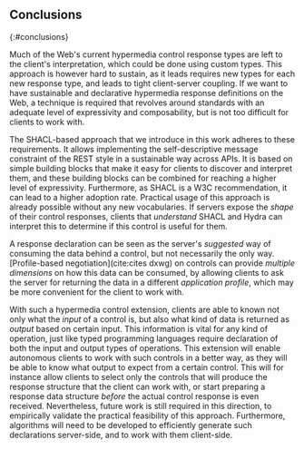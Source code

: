 ## Conclusions
{:#conclusions}

Much of the Web's current hypermedia control response types are left to the client's interpretation,
which could be done using custom types.
This approach is however hard to sustain, as it leads requires new types for each new response type,
and leads to tight client-server coupling.
If we want to have sustainable and declarative hypermedia response definitions on the Web,
a technique is required that revolves around standards with an adequate level of expressivity and composability,
but is not too difficult for clients to work with.

The SHACL-based approach that we introduce in this work adheres to these requirements.
It allows implementing the self-descriptive message constraint of the REST style in a sustainable way across APIs.
It is based on simple building blocks that make it easy for clients to discover and interpret them,
and these building blocks can be combined for reaching a higher level of expressivity.
Furthermore, as SHACL is a W3C recommendation, it can lead to a higher adoption rate.
Practical usage of this approach is already possible without any new vocabularies.
If servers expose the _shape_ of their control responses,
clients that _understand_ SHACL and Hydra can interpret this to determine if this control is useful for them.

A response declaration can be seen as the server's _suggested_ way
of consuming the data behind a control, but not necessarily the only way.
[Profile-based negotiation](cite:cites dxwg) on controls can provide _multiple dimensions_ on how this data can be consumed,
by allowing clients to ask the server for returning the data in a different _application profile_,
which may be more convenient for the client to work with.

With such a hypermedia control extension, clients are able
to known not only what the _input_ of a control is,
but also what kind of data is returned as _output_ based on certain input.
This information is vital for any kind of operation,
just like typed programming languages require declaration
of both the input and output types of operations.
This extension will enable autonomous clients to work with such controls in a better way,
as they will be able to know what output to expect from a certain control.
This will for instance allow clients to select only the controls that will
produce the response structure that the client can work with,
or start preparing a response data structure _before_ the actual control response is even received.
Nevertheless, future work is still required in this direction,
to empirically validate the practical feasibility of this approach.
Furthermore, algorithms will need to be developed to efficiently generate such declarations server-side,
and to work with them client-side.
